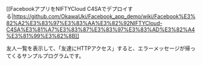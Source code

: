 [[FacebookアプリをNIFTYCloud C4SAでデプロイする|https://github.com/OkawaUki/Facebook_app_demo/wiki/Facebook%E3%82%A2%E3%83%97%E3%83%AA%E3%82%92NIFTYCloud-C4SA%E3%81%A7%E3%83%87%E3%83%97%E3%83%AD%E3%82%A4%E3%81%99%E3%82%8B]]

友人一覧を表示して、「友達にHTTPアクセス」すると、エラーメッセージが帰ってくるサンプルプログラムです。

